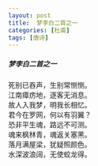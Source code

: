 ```yaml
---
layout: post
title:  梦李白二首之一
categories: [杜甫]
tags: [唐诗]
---
```


##### 梦李白二首之一


死别已吞声，生别常恻恻。<br>
江南瘴疠地，逐客无消息。<br>
故人入我梦，明我长相忆。<br>
君今在罗网，何以有羽翼？<br>
恐非平生魂，路远不可测。<br>
魂来枫林青，魂返关塞黑。<br>
落月满屋梁，犹疑照颜色。<br>
水深波浪阔，无使蛟龙得。




